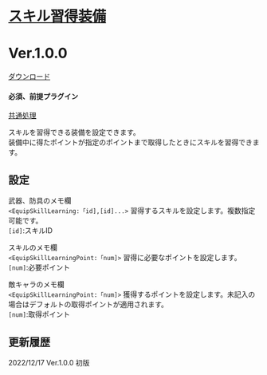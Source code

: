 # [スキル習得装備](https://raw.githubusercontent.com/nuun888/MZ/master/NUUN_EquipSkillLearning.js)
# Ver.1.0.0
[ダウンロード](https://raw.githubusercontent.com/nuun888/MZ/master/NUUN_EquipSkillLearning.js)
#### 必須、前提プラグイン
[共通処理](https://github.com/nuun888/MZ/blob/master/README/Base.md)  

スキルを習得できる装備を設定できます。  
装備中に得たポイントが指定のポイントまで取得したときにスキルを習得できます。  

## 設定
武器、防具のメモ欄  
`<EquipSkillLearning:「id],[id]...>` 習得するスキルを設定します。複数指定可能です。  
`[id]`:スキルID  

スキルのメモ欄  
`<EquipSkillLearningPoint:「num]>` 習得に必要なポイントを設定します。  
`[num]`:必要ポイント  

敵キャラのメモ欄  
`<EquipSkillLearningPoint:「num]>` 獲得するポイントを設定します。未記入の場合はデフォルトの取得ポイントが適用されます。  
`[num]`:取得ポイント  

## 更新履歴
2022/12/17 Ver.1.0.0
初版
